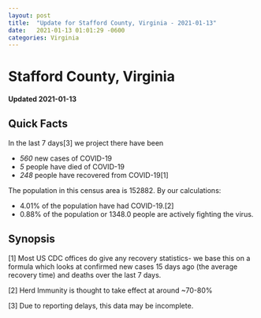 ```yaml
---
layout: post
title:  "Update for Stafford County, Virginia - 2021-01-13"
date:   2021-01-13 01:01:29 -0600
categories: Virginia
---
```


# Stafford County, Virginia
#### Updated 2021-01-13

## Quick Facts

In the last 7 days[3] we project there have been
- *560* new cases of COVID-19
- *5* people have died of COVID-19
- *248* people have recovered from COVID-19[1]

The population in this census area is 152882. By our calculations:
- 4.01% of the population have had COVID-19.[2]
- 0.88% of the population or 1348.0 people are actively fighting the virus.

## Synopsis




[1] Most US CDC offices do give any recovery statistics- we base this on a formula which looks at confirmed new cases
15 days ago (the average recovery time) and deaths over the last 7 days.

[2] Herd Immunity is thought to take effect at around ~70-80%

[3] Due to reporting delays, this data may be incomplete.
 
    